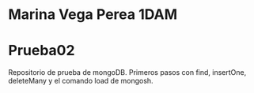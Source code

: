 # Marina Vega Perea 1DAM
# Prueba02
Repositorio de prueba de mongoDB.
Primeros pasos con find, insertOne, deleteMany y el comando load de mongosh.